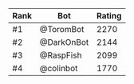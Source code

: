 Rank|Bot|Rating
---|---|---
#1|@ToromBot|2270
#2|@DarkOnBot|2144
#3|@RaspFish|2099
#4|@colinbot|1770
